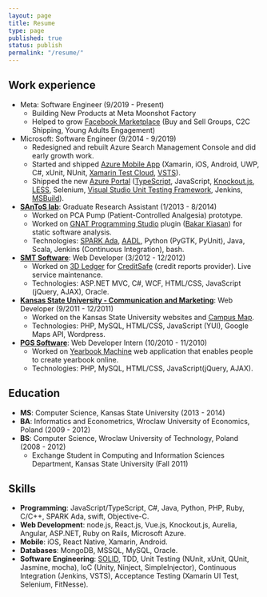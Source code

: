 ```yaml
---
layout: page
title: Resume
type: page
published: true
status: publish
permalink: "/resume/"
---
```

<h2>Work experience</h2>
<ul>
  <li>Meta: Software Engineer (9/2019 - Present)
    <ul>
      <li>Building New Products at Meta Moonshot Factory</li>
      <li>Helped to grow <a href="https://facebook.com/marketplace">Facebook Marketplace</a> (Buy and Sell Groups, C2C Shipping, Young Adults Engagement)</li>
    </ul>
  </li>
  <li>Microsoft: Software Engineer (9/2014 - 9/2019)
    <ul>
      <li>Redesigned and rebuilt Azure Search Management Console and did early growth work.</li>
      <li>Started and shipped <a href="https://jj09.net/under-the-hood-of-the-azure-mobile-app/">Azure Mobile
          App</a> (Xamarin, iOS, Android, UWP, C#, xUnit, NUnit, <a href="https://www.xamarin.com/test-cloud">Xamarin
          Test Cloud</a>, <a href="https://www.visualstudio.com/team-services/">VSTS</a>).</li>
      <li>Shipped the new <a
          href="https://channel9.msdn.com/events/Visual-Studio/Visual-Studio-Live-Redmond-2016/T15">Azure Portal</a> (<a
          href="http://www.typescriptlang.org/">TypeScript</a>, JavaScript, <a
          href="http://knockoutjs.com/">Knockout.js</a>, <a href="http://lesscss.org/">LESS</a>, Selenium, <a
          href="http://en.wikipedia.org/wiki/Visual_Studio_Unit_Testing_Framework">Visual Studio Unit Testing
          Framework</a>, Jenkins, <a href="http://msdn.microsoft.com/en-us/library/dd393574.aspx">MSBuild</a>).</li>
    </ul>
  </li>
  <li><b><a href="http://www.santoslab.org">SAnToS lab</a></b>: Graduate Research Assistant (1/2013 - 8/2014)
    <ul>
      <li>Worked on PCA Pump (Patient-Controlled Analgesia) prototype.</li>
      <li>Worked on <a href="http://libre.adacore.com/tools/gps/">GNAT Programming Studio</a> plugin (<a
          href="http://www.sireum.org/bakar">Bakar Kiasan</a>) for static software analysis.</li>
      <li>Technologies: <a href="http://en.wikipedia.org/wiki/SPARK_(programming_language)">SPARK Ada</a>, <a
          href="http://en.wikipedia.org/wiki/Architecture_Analysis_%26_Design_Language">AADL</a>, Python (PyGTK,
        PyUnit), Java, Scala, Jenkins (Continuous Integration), bash.</li>
    </ul>
  </li>
  <li><b><a href="http://www.smtsoftware.com/en">SMT Software</a></b>: Web Developer (3/2012 - 12/2012)
    <ul>
      <li>Worked on <a href="http://www.3dledger.com/">3D Ledger</a> for <a href="http://creditsafe.com/">CreditSafe</a>
        (credit reports provider). Live service maintenance.</li>
      <li>Technologies: ASP.NET MVC, C#, WCF, HTML/CSS, JavaScript (jQuery, AJAX), Oracle.</li>
    </ul>
  </li>
  <li><b><a href="http://www.k-state.edu/vpcm/">Kansas State University - Communication and Marketing</a></b>: Web
    Developer (9/2011 - 12/2011)
    <ul>
      <li>Worked on the Kansas State University websites and <a href="http://www.k-state.edu/maps/">Campus Map</a>.</li>
      <li>Technologies: PHP, MySQL, HTML/CSS, JavaScript (YUI), Google Maps API, Wordpress.</li>
    </ul>
  </li>
  <li><b><a href="http://www.pgs-soft.com/">PGS Software</a></b>: Web Developer Intern (10/2010 - 11/2010)
    <ul>
      <li>Worked on <a href="https://yearbook.com/">Yearbook Machine</a> web application that enables people to create
        yearbook online.</li>
      <li>Technologies: PHP, MySQL, HTML/CSS, JavaScript(jQuery, AJAX).</li>
    </ul>
  </li>
</ul>
<h2>Education</h2>
<ul>
  <li><b>MS</b>: Computer Science, Kansas State University (2013 - 2014)</li>
  <li><b>BA</b>: Informatics and Econometrics, Wroclaw University of Economics, Poland (2009 - 2012)</li>
  <li><b>BS</b>: Computer Science, Wroclaw University of Technology, Poland (2008 - 2012)
    <ul>
      <li>Exchange Student in Computing and Information Sciences Department, Kansas State University (Fall 2011)</li>
    </ul>
  </li>
</ul>
<h2>Skills</h2>
<ul>
  <li><b>Programming</b>: JavaScript/TypeScript, C#, Java, Python, PHP, Ruby, C/C++, SPARK Ada, swift, Objective-C.</li>
  <li><b>Web Development</b>: node.js, React.js, Vue.js, Knockout.js, Aurelia, Angular, ASP.NET, Ruby
    on Rails, Microsoft Azure.</li>
  <li><b>Mobile</b>: iOS, React Native, Xamarin, Android.</li>
  <li><b>Databases</b>: MongoDB, MSSQL, MySQL, Oracle.</li>
  <li><b>Software Engineering</b>: <a href="https://en.wikipedia.org/wiki/SOLID_(object-oriented_design)">SOLID</a>,
    TDD, Unit Testing (NUnit, xUnit, QUnit, Jasmine, mocha), IoC (Unity, Ninject, SimpleInjector), Continuous
    Integration (Jenkins, VSTS), Acceptance Testing (Xamarin UI Test, Selenium, FitNesse).</li>
</ul>